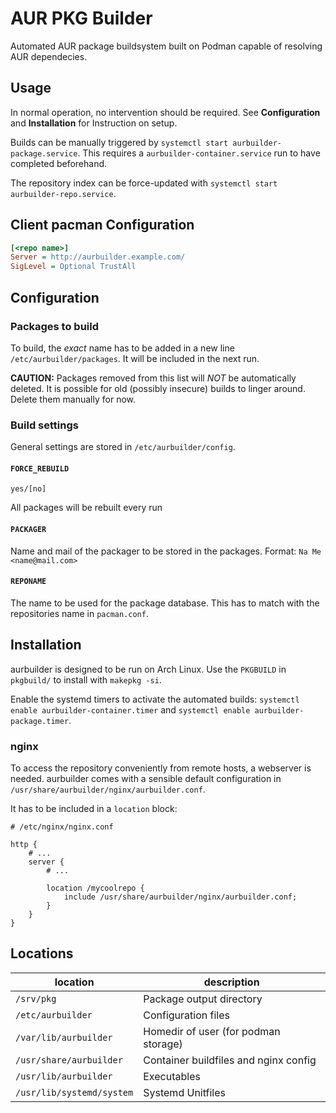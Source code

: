 # AUR PKG Builder

Automated AUR package buildsystem built on Podman capable of resolving AUR dependecies.

## Usage

In normal operation, no intervention should be required.
See **Configuration** and **Installation** for Instruction on setup.

Builds can be manually triggered by `systemctl start aurbuilder-package.service`.
This requires a `aurbuilder-container.service` run to have completed beforehand.

The repository index can be force-updated with `systemctl start aurbuilder-repo.service`.

## Client pacman Configuration

```ini
[<repo name>]
Server = http://aurbuilder.example.com/
SigLevel = Optional TrustAll
```

## Configuration

### Packages to build

To build, the *exact* name has to be added in a new line `/etc/aurbuilder/packages`.
It will be included in the next run.

**CAUTION:** Packages removed from this list will *NOT* be automatically deleted.
It is possible for old (possibly insecure) builds to linger around.
Delete them manually for now.

### Build settings

General settings are stored in `/etc/aurbuilder/config`.

#### `FORCE_REBUILD`

`yes/[no]`

All packages will be rebuilt every run

#### `PACKAGER`

Name and mail of the packager to be stored in the packages.
Format: `Na Me <name@mail.com>`

#### `REPONAME`

The name to be used for the package database.
This has to match with the repositories name in `pacman.conf`.

## Installation

aurbuilder is designed to be run on Arch Linux.
Use the `PKGBUILD` in `pkgbuild/` to install with `makepkg -si`.

Enable the systemd timers to activate the automated builds:
`systemctl enable aurbuilder-container.timer` and
`systemctl enable aurbuilder-package.timer`.

### nginx

To access the repository conveniently from remote hosts, a webserver is needed.
aurbuilder comes with a sensible default configuration in `/usr/share/aurbuilder/nginx/aurbuilder.conf`.

It has to be included in a `location` block:

```nginx
# /etc/nginx/nginx.conf

http {
    # ...
    server {
        # ...

        location /mycoolrepo {
            include /usr/share/aurbuilder/nginx/aurbuilder.conf;
        }
    }
}
```

## Locations

| location | description |
| --- | --- |
| `/srv/pkg` | Package output directory |
| `/etc/aurbuilder` | Configuration files |
| `/var/lib/aurbuilder` | Homedir of user (for podman storage) |
| `/usr/share/aurbuilder` | Container buildfiles and nginx config |
| `/usr/lib/aurbuilder` | Executables |
| `/usr/lib/systemd/system` | Systemd Unitfiles |
